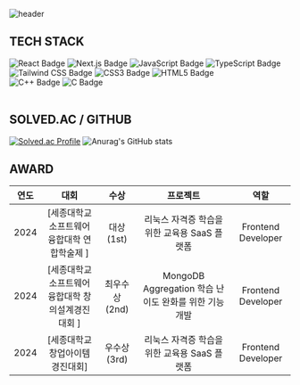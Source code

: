 <!-- Header -->
![header](https://capsule-render.vercel.app/api?type=Waving&height=200&color=gradient&text=YM)</header>


## TECH STACK

<!-- Frontend Development -->
<div>
  <img alt="React Badge" src="https://img.shields.io/badge/React-%2361DAFB?style=flat-square&logo=react&logoColor=white">
  <img alt="Next.js Badge" src="https://img.shields.io/badge/Next.js-%23000000?style=flat-square&logo=next.js&logoColor=white">
  <img alt="JavaScript Badge" src="https://img.shields.io/badge/JavaScript-%23F7DF1E?style=flat-square&logo=javascript&logoColor=white">
  <img alt="TypeScript Badge" src="https://img.shields.io/badge/TypeScript-%23007ACC?style=flat-square&logo=typescript&logoColor=white">
</div>

<!-- Styling -->
<div>
  <img alt="Tailwind CSS Badge" src="https://img.shields.io/badge/Tailwind_CSS-%2338B2AC?style=flat-square&logo=tailwind-css&logoColor=white">
  <img alt="CSS3 Badge" src="https://img.shields.io/badge/CSS3-%231572B6?style=flat-square&logo=css3&logoColor=white">
  <img alt="HTML5 Badge" src="https://img.shields.io/badge/HTML5-%23E34F26?style=flat-square&logo=html5&logoColor=white">
</div>

<!-- Programming Languages -->
<div>
  <img alt="C++ Badge" src="https://img.shields.io/badge/C%2B%2B-%2300599C?style=flat-square&logo=C%2B%2B&logoColor=white">
  <img alt="C Badge" src="https://img.shields.io/badge/C-%2300599C?style=flat-square&logo=C&logoColor=white">
<div>


<br>

## SOLVED.AC / GITHUB
[![Solved.ac Profile](http://mazassumnida.wtf/api/v2/generate_badge?boj=vendetta12)](https://solved.ac/vendetta12/)
![Anurag's GitHub stats](https://github-readme-stats.vercel.app/api?username=tracer12&theme=shadow_green&show_icons=true)

## AWARD
| 연도 | 대회 | 수상 | 프로젝트 | 역할 |
| :--: | :--: | :--: | :--: | :--: |
| 2024 | [세종대학교 소프트웨어융합대학 연합학술제 ] | 대상(1st) |리눅스 자격증 학습을 위한 교육용 SaaS 플랫폼 | Frontend Developer |
| 2024 | [세종대학교 소프트웨어융합대학 창의설계경진대회 ] | 최우수상(2nd) | MongoDB Aggregation 학습 난이도 완화를 위한 기능 개발 | Frontend Developer |
| 2024 | [세종대학교 창업아이템 경진대회] | 우수상(3rd) | 리눅스 자격증 학습을 위한 교육용 SaaS 플랫폼 | Frontend Developer |






